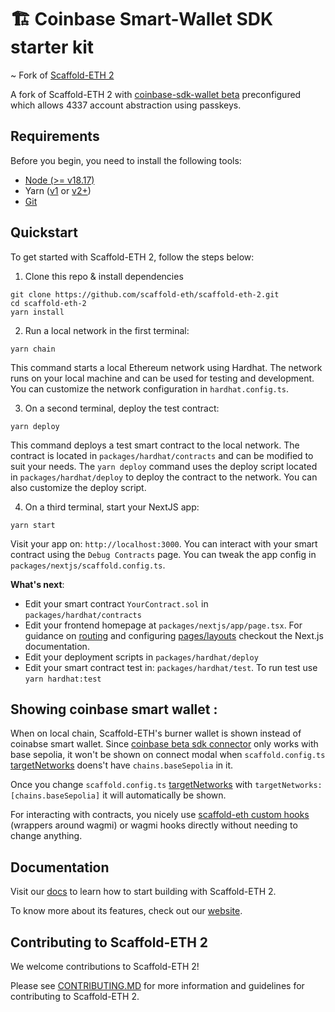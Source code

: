 # 🏗 Coinbase Smart-Wallet SDK starter kit

~ Fork of [Scaffold-ETH 2](https://github.com/scaffold-eth/scaffold-eth-2)

A fork of Scaffold-ETH 2 with [coinbase-sdk-wallet beta](https://github.com/coinbase/coinbase-wallet-sdk/) preconfigured which allows 4337 account abstraction using passkeys.


## Requirements

Before you begin, you need to install the following tools:

- [Node (>= v18.17)](https://nodejs.org/en/download/)
- Yarn ([v1](https://classic.yarnpkg.com/en/docs/install/) or [v2+](https://yarnpkg.com/getting-started/install))
- [Git](https://git-scm.com/downloads)

## Quickstart

To get started with Scaffold-ETH 2, follow the steps below:

1. Clone this repo & install dependencies

```
git clone https://github.com/scaffold-eth/scaffold-eth-2.git
cd scaffold-eth-2
yarn install
```

2. Run a local network in the first terminal:

```
yarn chain
```

This command starts a local Ethereum network using Hardhat. The network runs on your local machine and can be used for testing and development. You can customize the network configuration in `hardhat.config.ts`.

3. On a second terminal, deploy the test contract:

```
yarn deploy
```

This command deploys a test smart contract to the local network. The contract is located in `packages/hardhat/contracts` and can be modified to suit your needs. The `yarn deploy` command uses the deploy script located in `packages/hardhat/deploy` to deploy the contract to the network. You can also customize the deploy script.

4. On a third terminal, start your NextJS app:

```
yarn start
```

Visit your app on: `http://localhost:3000`. You can interact with your smart contract using the `Debug Contracts` page. You can tweak the app config in `packages/nextjs/scaffold.config.ts`.

**What's next**:

- Edit your smart contract `YourContract.sol` in `packages/hardhat/contracts`
- Edit your frontend homepage at `packages/nextjs/app/page.tsx`. For guidance on [routing](https://nextjs.org/docs/app/building-your-application/routing/defining-routes) and configuring [pages/layouts](https://nextjs.org/docs/app/building-your-application/routing/pages-and-layouts) checkout the Next.js documentation.
- Edit your deployment scripts in `packages/hardhat/deploy`
- Edit your smart contract test in: `packages/hardhat/test`. To run test use `yarn hardhat:test`

## Showing coinbase smart wallet : 
When on local chain, Scaffold-ETH's burner wallet is shown instead of coinabse smart wallet. Since [coinbase beta sdk connector](https://github.com/coinbase/coinbase-wallet-sdk/blob/master/packages/wallet-sdk/docs/v4_with_wagmi.md) only works with base sepolia, it won't be shown on connect modal when `scaffold.config.ts` [targetNetworks](https://github.com/scaffold-eth/scaffold-eth-2/blob/10c13e58f8af3276115da907b4650fe3efe2d873/packages/nextjs/scaffold.config.ts#L13) doens't have `chains.baseSepolia` in it. 


Once you change `scaffold.config.ts` [targetNetworks](https://github.com/scaffold-eth/scaffold-eth-2/blob/10c13e58f8af3276115da907b4650fe3efe2d873/packages/nextjs/scaffold.config.ts#L13) with `targetNetworks: [chains.baseSepolia]` it will automatically be shown. 

For interacting with contracts, you nicely use [scaffold-eth custom hooks](https://docs.scaffoldeth.io/hooks/) (wrappers around wagmi) or wagmi hooks directly without needing to change anything. 

## Documentation

Visit our [docs](https://docs.scaffoldeth.io) to learn how to start building with Scaffold-ETH 2.

To know more about its features, check out our [website](https://scaffoldeth.io).

## Contributing to Scaffold-ETH 2

We welcome contributions to Scaffold-ETH 2!

Please see [CONTRIBUTING.MD](https://github.com/scaffold-eth/scaffold-eth-2/blob/main/CONTRIBUTING.md) for more information and guidelines for contributing to Scaffold-ETH 2.
